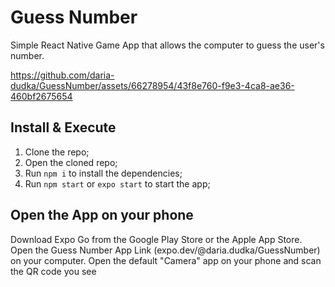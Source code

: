 # Guess Number
Simple React Native Game App that allows the computer to guess the user's number.

https://github.com/daria-dudka/GuessNumber/assets/66278954/43f8e760-f9e3-4ca8-ae36-460bf2675654

## Install & Execute

1. Clone the repo;
2. Open the cloned repo;
3. Run `npm i` to install the dependencies;
4. Run `npm start` or `expo start` to start the app;

## Open the App on your phone

Download Expo Go from the Google Play Store or the Apple App Store. Open the Guess Number App Link (expo.dev/@daria.dudka/GuessNumber) on your computer. Open the default "Camera" app on your phone and scan the QR code you see
